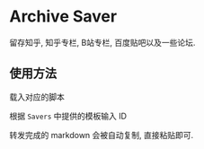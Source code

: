 Archive Saver
=============

留存知乎, 知乎专栏, B站专栏, 百度贴吧以及一些论坛.

## 使用方法

载入对应的脚本

根据 `Savers` 中提供的模板输入 ID

转发完成的 markdown 会被自动复制, 直接粘贴即可.